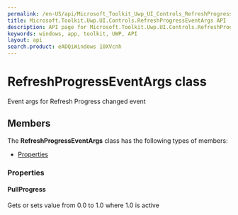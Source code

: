 ```yaml
---
permalink: /en-US/api/Microsoft_Toolkit_Uwp_UI_Controls_RefreshProgressEventArgs.htm
title: Microsoft.Toolkit.Uwp.UI.Controls.RefreshProgressEventArgs API 
description: API page for Microsoft.Toolkit.Uwp.UI.Controls.RefreshProgressEventArgs
keywords: windows, app, toolkit, UWP, API
layout: api
search.product: eADQiWindows 10XVcnh
---
```



# RefreshProgressEventArgs class

Event args for Refresh Progress changed event

## Members

The **RefreshProgressEventArgs** class has the following types of members:

* [Properties](#Properties)

### Properties

#### PullProgress

Gets or sets value from 0.0 to 1.0 where 1.0 is active




